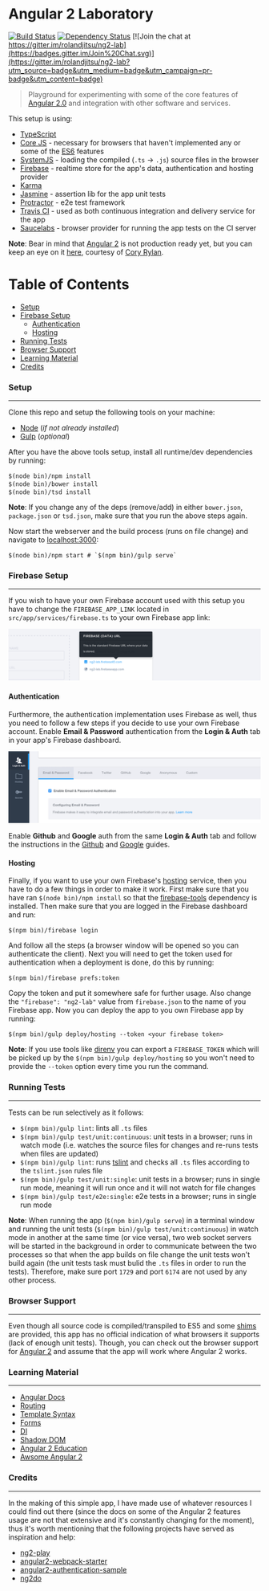 # Angular 2 Laboratory

[![Build Status](https://travis-ci.org/rolandjitsu/ng2-lab.svg?branch=master)](https://travis-ci.org/rolandjitsu/ng2-lab)
[![Dependency Status](https://gemnasium.com/rolandjitsu/ng2-lab.svg)](https://gemnasium.com/rolandjitsu/ng2-lab)
[![Join the chat at https://gitter.im/rolandjitsu/ng2-lab](https://badges.gitter.im/Join%20Chat.svg)](https://gitter.im/rolandjitsu/ng2-lab?utm_source=badge&utm_medium=badge&utm_campaign=pr-badge&utm_content=badge)
> Playground for experimenting with some of the core features of [Angular 2.0](https://angular.io) and integration with other software and services.

This setup is using:
* [TypeScript](http://www.typescriptlang.org)
* [Core JS](https://github.com/zloirock/core-js) - necessary for browsers that haven't implemented any or some of the [ES6](http://es6-features.org) features
* [SystemJS](https://github.com/systemjs/systemjs) - loading the compiled (`.ts` -> `.js`) source files in the browser
* [Firebase](https://firebase.com) - realtime store for the app's data, authentication and hosting provider
* [Karma](http://karma-runner.github.io)
* [Jasmine](http://jasmine.github.io) - assertion lib for the app unit tests
* [Protractor](https://angular.github.io/protractor) - e2e test framework
* [Travis CI](https://travis-ci.org) - used as both continuous integration and delivery service for the app
* [Saucelabs](https://saucelabs.com) - browser provider for running the app tests on the CI server

**Note**: Bear in mind that [Angular 2](https://angular.io) is not production ready yet, but you can keep an eye on it [here](http://splintercode.github.io/is-angular-2-ready), courtesy of [Cory Rylan](https://github.com/splintercode).


# Table of Contents

* [Setup](#setup)
* [Firebase Setup](#firebase-setup)
	* [Authentication](#authentication)
	* [Hosting](#hosting)
* [Running Tests](#running-tests)
* [Browser Support](#browser-support)
* [Learning Material](#learning-material)
* [Credits](#credits)


### Setup
---------
Clone this repo and setup the following tools on your machine:

* [Node](http://nodejs.org) (*if not already installed*)
* [Gulp](http://gulpjs.com/) (*optional*)

After you have the above tools setup, install all runtime/dev dependencies by running:

```shell
$(node bin)/npm install
$(node bin)/bower install
$(node bin)/tsd install
```

**Note**: If you change any of the deps (remove/add) in either `bower.json`, `package.json` or `tsd.json`, make sure that you run the above steps again.

Now start the webserver and the build process (runs on file change) and navigate to [localhost:3000](http://localhost:3000):

```shell
$(node bin)/npm start # `$(npm bin)/gulp serve`
```


### Firebase Setup
------------------
If you wish to have your own Firebase account used with this setup you have to change the `FIREBASE_APP_LINK` located in `src/app/services/firebase.ts` to your own Firebase app link:

![Firebase App Link](media/firebase_app_link.png)

#### Authentication

Furthermore, the authentication implementation uses Firebase as well, thus you need to follow a few steps if you decide to use your own Firebase account.
Enable **Email & Password** authentication from the **Login & Auth** tab in your app's Firebase dashboard.

![Firebase App Link](media/firebase_auth_tab.png)

Enable **Github** and **Google** auth from the same **Login & Auth** tab and follow the instructions in the [Github](https://www.firebase.com/docs/web/guide/login/github.html) and [Google](https://www.firebase.com/docs/web/guide/login/google.html) guides.

#### Hosting

Finally, if you want to use your own Firebase's [hosting](https://www.firebase.com/docs/hosting/quickstart.html) service, then you have to do a few things in order to make it work.
First make sure that you have ran `$(node bin)/npm install` so that the [firebase-tools](https://github.com/firebase/firebase-tools) dependency is installed. Then make sure that you are logged in the Firebase dashboard and run:

```shell
$(npm bin)/firebase login
```

And follow all the steps (a browser window will be opened so you can authenticate the client). Next you will need to get the token used for authentication when a deployment is done, do this by running:

```shell
$(npm bin)/firebase prefs:token
```

Copy the token and put it somewhere safe for further usage. Also change the `"firebase": "ng2-lab"` value from `firebase.json` to the name of you Firebase app.
Now you can deploy the app to you own Firebase app by running:

```shell
$(npm bin)/gulp deploy/hosting --token <your firebase token>
```

**Note**: If you use tools like [direnv](http://direnv.net/) you can export a `FIREBASE_TOKEN` which will be picked up by the `$(npm bin)/gulp deploy/hosting` so you won't need to provide the `--token` option every time you run the command.


### Running Tests
-----------------
Tests can be run selectively as it follows:
* `$(npm bin)/gulp lint`: lints all `.ts` files
* `$(npm bin)/gulp test/unit:continuous`: unit tests in a browser; runs in watch mode (i.e. watches the source files for changes and re-runs tests when files are updated)
* `$(npm bin)/gulp lint`: runs [tslint](http://palantir.github.io/tslint/) and checks all `.ts` files according to the `tslint.json` rules file
* `$(npm bin)/gulp test/unit:single`: unit tests in a browser; runs in single run mode, meaning it will run once and it will not watch for file changes
* `$(npm bin)/gulp test/e2e:single`: e2e tests in a browser; runs in single run mode

**Note**: When running the app (`$(npm bin)/gulp serve`) in a terminal window and running the unit tests (`$(npm bin)/gulp test/unit:continuous`) in watch mode in another at the same time (or vice versa), two web socket servers will be started in the background in order to communicate between the two processes so that when the app builds on file change the unit tests won't build again (the unit tests task must bulid the `.ts` files in order to run the tests). Therefore, make sure port `1729` and port `6174` are not used by any other process.


### Browser Support
-------------------
Even though all source code is compiled/transpiled to ES5 and some [shims](https://github.com/paulmillr/es6-shim) are provided, this app has no official indication of what browsers it supports (lack of enough unit tests).
Though, you can check out the browser support for [Angular 2](https://github.com/angular-class/awesome-angular2#current-browser-support-for-angular-2) and assume that the app will work where Angular 2 works.


### Learning Material
---------------------
* [Angular Docs](https://angular.io)
* [Routing](http://blog.thoughtram.io/angularjs/2015/02/19/futuristic-routing-in-angular.html)
* [Template Syntax](http://victorsavkin.com/post/119943127151/angular-2-template-syntax)
* [Forms](https://ngforms.firebaseapp.com)
* [DI](http://blog.thoughtram.io/angular/2015/05/18/dependency-injection-in-angular-2.html)
* [Shadow DOM](https://developer.mozilla.org/en-US/docs/Web/Web_Components/Shadow_DOM)
* [Angular 2 Education](https://github.com/timjacobi/angular2-education)
* [Awsome Angular 2](https://github.com/angular-class/awesome-angular2)


### Credits
-----------
In the making of this simple app, I have made use of whatever resources I could find out there (since the docs on some of the Angular 2 features usage are not that extensive and it's constantly changing for the moment), thus it's worth mentioning that the following projects have served as inspiration and help:

* [ng2-play](https://github.com/pkozlowski-opensource/ng2-play)
* [angular2-webpack-starter](https://github.com/angular-class/angular2-webpack-starter)
* [angular2-authentication-sample](https://github.com/auth0/angular2-authentication-sample)
* [ng2do](https://github.com/davideast/ng2do)